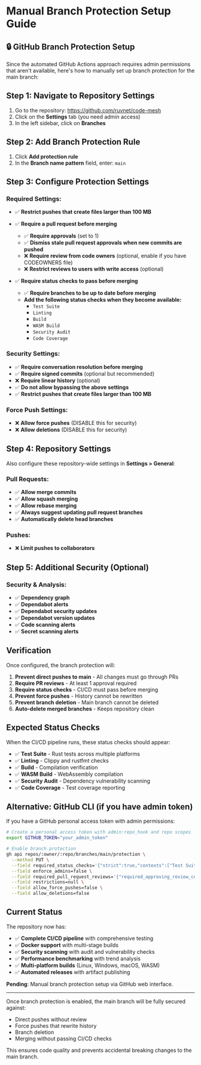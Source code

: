 # Manual Branch Protection Setup Guide

## 🔒 GitHub Branch Protection Setup

Since the automated GitHub Actions approach requires admin permissions that aren't available, here's how to manually set up branch protection for the main branch:

## Step 1: Navigate to Repository Settings

1. Go to the repository: https://github.com/ruvnet/code-mesh
2. Click on the **Settings** tab (you need admin access)
3. In the left sidebar, click on **Branches**

## Step 2: Add Branch Protection Rule

1. Click **Add protection rule**
2. In the **Branch name pattern** field, enter: `main`

## Step 3: Configure Protection Settings

### Required Settings:
- ✅ **Restrict pushes that create files larger than 100 MB**
- ✅ **Require a pull request before merging**
  - ✅ **Require approvals** (set to 1)
  - ✅ **Dismiss stale pull request approvals when new commits are pushed**
  - ❌ **Require review from code owners** (optional, enable if you have CODEOWNERS file)
  - ❌ **Restrict reviews to users with write access** (optional)

- ✅ **Require status checks to pass before merging**
  - ✅ **Require branches to be up to date before merging**
  - **Add the following status checks when they become available:**
    - `Test Suite`
    - `Linting`
    - `Build`
    - `WASM Build`
    - `Security Audit`
    - `Code Coverage`

### Security Settings:
- ✅ **Require conversation resolution before merging**
- ✅ **Require signed commits** (optional but recommended)
- ❌ **Require linear history** (optional)
- ✅ **Do not allow bypassing the above settings**
- ✅ **Restrict pushes that create files larger than 100 MB**

### Force Push Settings:
- ❌ **Allow force pushes** (DISABLE this for security)
- ❌ **Allow deletions** (DISABLE this for security)

## Step 4: Repository Settings

Also configure these repository-wide settings in **Settings > General**:

### Pull Requests:
- ✅ **Allow merge commits**
- ✅ **Allow squash merging** 
- ✅ **Allow rebase merging**
- ✅ **Always suggest updating pull request branches**
- ✅ **Automatically delete head branches**

### Pushes:
- ❌ **Limit pushes to collaborators**

## Step 5: Additional Security (Optional)

### Security & Analysis:
- ✅ **Dependency graph**
- ✅ **Dependabot alerts** 
- ✅ **Dependabot security updates**
- ✅ **Dependabot version updates**
- ✅ **Code scanning alerts**
- ✅ **Secret scanning alerts**

## Verification

Once configured, the branch protection will:

1. **Prevent direct pushes to main** - All changes must go through PRs
2. **Require PR reviews** - At least 1 approval required
3. **Require status checks** - CI/CD must pass before merging
4. **Prevent force pushes** - History cannot be rewritten
5. **Prevent branch deletion** - Main branch cannot be deleted
6. **Auto-delete merged branches** - Keeps repository clean

## Expected Status Checks

When the CI/CD pipeline runs, these status checks should appear:

- ✅ **Test Suite** - Rust tests across multiple platforms
- ✅ **Linting** - Clippy and rustfmt checks
- ✅ **Build** - Compilation verification
- ✅ **WASM Build** - WebAssembly compilation
- ✅ **Security Audit** - Dependency vulnerability scanning
- ✅ **Code Coverage** - Test coverage reporting

## Alternative: GitHub CLI (if you have admin token)

If you have a GitHub personal access token with admin permissions:

```bash
# Create a personal access token with admin:repo_hook and repo scopes
export GITHUB_TOKEN="your_admin_token"

# Enable branch protection
gh api repos/:owner/:repo/branches/main/protection \
  --method PUT \
  --field required_status_checks='{"strict":true,"contexts":["Test Suite","Linting","Build","WASM Build","Security Audit"]}' \
  --field enforce_admins=false \
  --field required_pull_request_reviews='{"required_approving_review_count":1,"dismiss_stale_reviews":true}' \
  --field restrictions=null \
  --field allow_force_pushes=false \
  --field allow_deletions=false
```

## Current Status

The repository now has:
- ✅ **Complete CI/CD pipeline** with comprehensive testing
- ✅ **Docker support** with multi-stage builds
- ✅ **Security scanning** with audit and vulnerability checks
- ✅ **Performance benchmarking** with trend analysis
- ✅ **Multi-platform builds** (Linux, Windows, macOS, WASM)
- ✅ **Automated releases** with artifact publishing

**Pending**: Manual branch protection setup via GitHub web interface.

---

Once branch protection is enabled, the main branch will be fully secured against:
- Direct pushes without review
- Force pushes that rewrite history  
- Branch deletion
- Merging without passing CI/CD checks

This ensures code quality and prevents accidental breaking changes to the main branch.